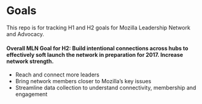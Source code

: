 # Goals
This repo is for tracking H1 and H2 goals for Mozilla Leadership Network and Advocacy.


#### Overall MLN Goal for H2: Build intentional connections across hubs to effectively soft launch the network in preparation for 2017. Increase network strength.

* Reach and connect more leaders
* Bring network members closer to Mozilla’s key issues
* Streamline data collection to understand connectivity, membership and engagement
